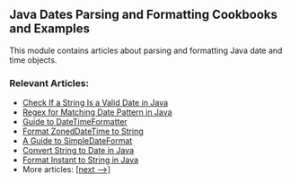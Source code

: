 ## Java Dates Parsing and Formatting Cookbooks and Examples

This module contains articles about parsing and formatting Java date and time objects.

### Relevant Articles: 
- [Check If a String Is a Valid Date in Java](https://www.baeldung.com/java-string-valid-date)
- [Regex for Matching Date Pattern in Java](https://www.baeldung.com/java-date-regular-expressions)
- [Guide to DateTimeFormatter](https://www.baeldung.com/java-datetimeformatter)
- [Format ZonedDateTime to String](https://www.baeldung.com/java-format-zoned-datetime-string)
- [A Guide to SimpleDateFormat](https://www.baeldung.com/java-simple-date-format)
- [Convert String to Date in Java](http://www.baeldung.com/java-string-to-date)
- [Format Instant to String in Java](https://www.baeldung.com/java-instant-to-string)
- More articles: [[next -->]](../core-java-datetimestring-2)
